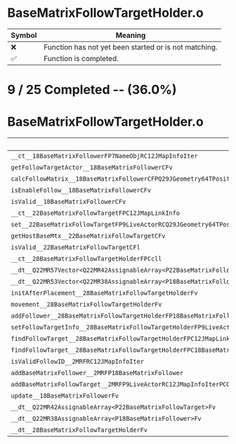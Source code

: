 # BaseMatrixFollowTargetHolder.o
| Symbol | Meaning 
| ------------- | ------------- 
| :x: | Function has not yet been started or is not matching. 
| :white_check_mark: | Function is completed. 


# 9 / 25 Completed -- (36.0%)
# BaseMatrixFollowTargetHolder.o
| Symbol | Decompiled? |
| ------------- | ------------- |
| `__ct__18BaseMatrixFollowerFP7NameObjRC12JMapInfoIter` | :white_check_mark: |
| `getFollowTargetActor__18BaseMatrixFollowerCFv` | :white_check_mark: |
| `calcFollowMatrix__18BaseMatrixFollowerCFPQ29JGeometry64TPosition3<Q29JGeometry38TMatrix34<Q29JGeometry13SMatrix34C<f>>>` | :x: |
| `isEnableFollow__18BaseMatrixFollowerCFv` | :white_check_mark: |
| `isValid__18BaseMatrixFollowerCFv` | :white_check_mark: |
| `__ct__22BaseMatrixFollowTargetFPC12JMapLinkInfo` | :white_check_mark: |
| `set__22BaseMatrixFollowTargetFP9LiveActorRCQ29JGeometry64TPosition3<Q29JGeometry38TMatrix34<Q29JGeometry13SMatrix34C<f>>>PCQ29JGeometry64TPosition3<Q29JGeometry38TMatrix34<Q29JGeometry13SMatrix34C<f>>>P25BaseMatrixFollowValidater` | :white_check_mark: |
| `getHostBaseMtx__22BaseMatrixFollowTargetCFv` | :white_check_mark: |
| `isValid__22BaseMatrixFollowTargetCFl` | :white_check_mark: |
| `__ct__28BaseMatrixFollowTargetHolderFPCcll` | :x: |
| `__dt__Q22MR57Vector<Q22MR42AssignableArray<P22BaseMatrixFollowTarget>>Fv` | :x: |
| `__dt__Q22MR53Vector<Q22MR38AssignableArray<P18BaseMatrixFollower>>Fv` | :x: |
| `initAfterPlacement__28BaseMatrixFollowTargetHolderFv` | :x: |
| `movement__28BaseMatrixFollowTargetHolderFv` | :x: |
| `addFollower__28BaseMatrixFollowTargetHolderFP18BaseMatrixFollower` | :x: |
| `setFollowTargetInfo__28BaseMatrixFollowTargetHolderFP9LiveActorRC12JMapInfoIterPCQ29JGeometry64TPosition3<Q29JGeometry38TMatrix34<Q29JGeometry13SMatrix34C<f>>>P25BaseMatrixFollowValidater` | :x: |
| `findFollowTarget__28BaseMatrixFollowTargetHolderFPC12JMapLinkInfo` | :x: |
| `findFollowTarget__28BaseMatrixFollowTargetHolderFPC18BaseMatrixFollower` | :x: |
| `isValidFollowID__2MRFRC12JMapInfoIter` | :x: |
| `addBaseMatrixFollower__2MRFP18BaseMatrixFollower` | :x: |
| `addBaseMatrixFollowTarget__2MRFP9LiveActorRC12JMapInfoIterPCQ29JGeometry64TPosition3<Q29JGeometry38TMatrix34<Q29JGeometry13SMatrix34C<f>>>P25BaseMatrixFollowValidater` | :x: |
| `update__18BaseMatrixFollowerFv` | :x: |
| `__dt__Q22MR42AssignableArray<P22BaseMatrixFollowTarget>Fv` | :x: |
| `__dt__Q22MR38AssignableArray<P18BaseMatrixFollower>Fv` | :x: |
| `__dt__28BaseMatrixFollowTargetHolderFv` | :white_check_mark: |
